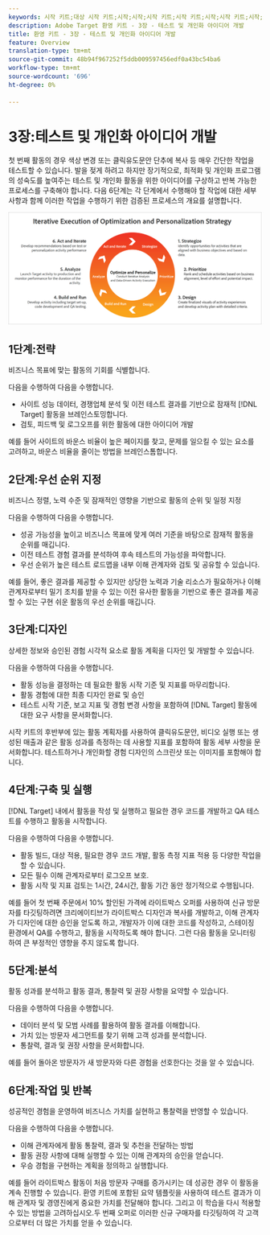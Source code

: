 ```yaml
---
keywords: 시작 키트;대상 시작 키트;시작;시작;시작 키트;시작 키트;시작;시작 키트;시작;시작 키트;시작;시작;시작;시작;시작
description: Adobe Target 환영 키트 - 3장 - 테스트 및 개인화 아이디어 개발
title: 환영 키트 - 3장 - 테스트 및 개인화 아이디어 개발
feature: Overview
translation-type: tm+mt
source-git-commit: 48b94f967252f5ddb009597456edf0a43bc54ba6
workflow-type: tm+mt
source-wordcount: '696'
ht-degree: 0%

---
```



# 3장:테스트 및 개인화 아이디어 개발

첫 번째 활동의 경우 색상 변경 또는 클릭유도문안 단추에 복사 등 매우 간단한 작업을 테스트할 수 있습니다. 발을 젖게 하려고 하지만 장기적으로, 최적화 및 개인화 프로그램의 성숙도를 높여주는 테스트 및 개인화 활동을 위한 아이디어를 구상하고 반복 가능한 프로세스를 구축해야 합니다. 다음 6단계는 각 단계에서 수행해야 할 작업에 대한 세부 사항과 함께 이러한 작업을 수행하기 위한 검증된 프로세스의 개요를 설명합니다.

![최적화 및 개인화 전략 다이어그램의 반복적 실행](/help/c-intro/assets/six-steps.png)

## 1단계:전략

비즈니스 목표에 맞는 활동의 기회를 식별합니다.

다음을 수행하여 다음을 수행합니다.

* 사이트 성능 데이터, 경쟁업체 분석 및 이전 테스트 결과를 기반으로 잠재적 [!DNL Target] 활동을 브레인스토밍합니다.
* 검토, 피드백 및 로그오프를 위한 활동에 대한 아이디어 개발

예를 들어 사이트의 바운스 비율이 높은 페이지를 찾고, 문제를 일으킬 수 있는 요소를 고려하고, 바운스 비율을 줄이는 방법을 브레인스톰합니다.

## 2단계:우선 순위 지정

비즈니스 정렬, 노력 수준 및 잠재적인 영향을 기반으로 활동의 순위 및 일정 지정

다음을 수행하여 다음을 수행합니다.

* 성공 가능성을 높이고 비즈니스 목표에 맞게 여러 기준을 바탕으로 잠재적 활동을 순위를 매깁니다.
* 이전 테스트 경험 결과를 분석하여 후속 테스트의 가능성을 파악합니다.
* 우선 순위가 높은 테스트 로드맵을 내부 이해 관계자와 검토 및 공유할 수 있습니다.

예를 들어, 좋은 결과를 제공할 수 있지만 상당한 노력과 기술 리소스가 필요하거나 이해 관계자로부터 밀기 조치를 받을 수 있는 이전 유사한 활동을 기반으로 좋은 결과를 제공할 수 있는 구현 쉬운 활동의 우선 순위를 매깁니다.

## 3단계:디자인

상세한 정보와 승인된 경험 시각적 요소로 활동 계획을 디자인 및 개발할 수 있습니다.

다음을 수행하여 다음을 수행합니다.

* 활동 성능을 결정하는 데 필요한 활동 시작 기준 및 지표를 마무리합니다.
* 활동 경험에 대한 최종 디자인 완료 및 승인
* 테스트 시작 기준, 보고 지표 및 경험 변경 사항을 포함하여 [!DNL Target] 활동에 대한 요구 사항을 문서화합니다.

시작 키트의 후반부에 있는 활동 계획자를 사용하여 클릭유도문안, 비디오 실행 또는 생성된 매출과 같은 활동 성과를 측정하는 데 사용할 지표를 포함하여 활동 세부 사항을 문서화합니다. 테스트하거나 개인화할 경험 디자인의 스크린샷 또는 이미지를 포함해야 합니다.

## 4단계:구축 및 실행

[!DNL Target] 내에서 활동을 작성 및 실행하고 필요한 경우 코드를 개발하고 QA 테스트를 수행하고 활동을 시작합니다.

다음을 수행하여 다음을 수행합니다.

* 활동 빌드, 대상 적용, 필요한 경우 코드 개발, 활동 측정 지표 적용 등 다양한 작업을 할 수 있습니다.
* 모든 필수 이해 관계자로부터 로그오프 보호.
* 활동 시작 및 지표 검토는 1시간, 24시간, 활동 기간 동안 정기적으로 수행됩니다.

예를 들어 첫 번째 주문에서 10% 할인된 가격에 라이트박스 오퍼를 사용하여 신규 방문자를 타깃팅하려면 크리에이티브가 라이트박스 디자인과 복사를 개발하고, 이해 관계자가 디자인에 대한 승인을 얻도록 하고, 개발자가 이에 대한 코드를 작성하고, 스테이징 환경에서 QA를 수행하고, 활동을 시작하도록 해야 합니다. 그런 다음 활동을 모니터링하여 큰 부정적인 영향을 주지 않도록 합니다.

## 5단계:분석

활동 성과를 분석하고 활동 결과, 통찰력 및 권장 사항을 요약할 수 있습니다.

다음을 수행하여 다음을 수행합니다.

* 데이터 분석 및 모범 사례를 활용하여 활동 결과를 이해합니다.
* 가치 있는 방문자 세그먼트를 찾기 위해 고객 성과를 분석합니다.
* 통찰력, 결과 및 권장 사항을 문서화합니다.

예를 들어 돌아온 방문자가 새 방문자와 다른 경험을 선호한다는 것을 알 수 있습니다.

## 6단계:작업 및 반복

성공적인 경험을 운영하여 비즈니스 가치를 실현하고 통찰력을 반영할 수 있습니다.

다음을 수행하여 다음을 수행합니다.

* 이해 관계자에게 활동 통찰력, 결과 및 추천을 전달하는 방법
* 활동 권장 사항에 대해 실행할 수 있는 이해 관계자의 승인을 얻습니다.
* 우승 경험을 구현하는 계획을 정의하고 실행합니다.

예를 들어 라이트박스 활동이 처음 방문자 구매를 증가시키는 데 성공한 경우 이 활동을 계속 진행할 수 있습니다. 환영 키트에 포함된 요약 템플릿을 사용하여 테스트 결과가 이해 관계자 및 경영진에게 중요한 가치를 전달해야 합니다. 그리고 이 학습을 다시 적용할 수 있는 방법을 고려하십시오.두 번째 오퍼로 이러한 신규 구매자를 타깃팅하여 각 고객으로부터 더 많은 가치를 얻을 수 있습니다.